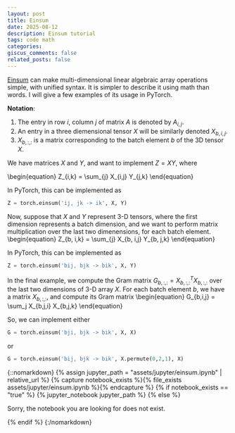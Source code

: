 ```yaml
---
layout: post
title: Einsum 
date: 2025-08-12
description: Einsum tutorial
tags: code math
categories: 
giscus_comments: false
related_posts: false
---
```



[Einsum](https://docs.pytorch.org/docs/stable/generated/torch.einsum.html) can make multi-dimensional linear algebraic array operations simple, with unified syntax. 
It is simpler to describe it using math than words. I will give a few examples of its usage in PyTorch.


**Notation**:
1. The entry in row $i$, column $j$ of matrix $A$ is denoted by $A_{i,j}$. 
2. An entry in a three diemensional tensor $X$ will be similarly denoted $X_{b, i, j}$.
3. $X_{b, :, :}$ is a matrix corresponding to the batch element $b$ of the 3D tensor $X$.

We have matrices $X$ and $Y$, and want to implement $Z=XY$,
where 

\begin{equation}
Z_{i,k} = \sum_{j} X_{i,j} Y_{j,k}
\end{equation}


In PyTorch, this can be implemented as

```python
Z = torch.einsum('ij, jk -> ik', X, Y)
```


Now, suppose that $X$ and $Y$ represent 3-D tensors, where the first dimension represents a batch dimension, and we want to perform matrix multiplication over the last two dimenensions, for each batch element.
\begin{equation}
Z_{b, i,k} = \sum_{j} X_{b, i,j} Y_{b, j,k}
\end{equation}

In PyTorch, this can be implemented as
```python
Z = torch.einsum('bij, bjk -> bik', X, Y)
```

In the final example, we compute the Gram matrix $G_{b,:,:}=X_{b,:,:}^T X_{b,:,:}$ over the last two dimensions of 3-D array $X$. For each batch element $b$, we have a matrix $X_{b,:,:}$, and compute its Gram matrix 
\begin{equation}
G_{b,i,j} = \sum_j X_{b,j,i} X_{b,j,k}
\end{equation}

So, we can implement either

```python
G = torch.einsum('bji, bjk -> bik', X, X)
```
or
```python
G = torch.einsum('bij, bjk -> bik', X.permute(0,2,1), X)
```




{::nomarkdown}
{% assign jupyter_path = "assets/jupyter/einsum.ipynb" | relative_url %}
{% capture notebook_exists %}{% file_exists assets/jupyter/einsum.ipynb %}{% endcapture %}
{% if notebook_exists == "true" %}
{% jupyter_notebook jupyter_path %}
{% else %}

<p>Sorry, the notebook you are looking for does not exist.</p>
{% endif %}
{:/nomarkdown}

